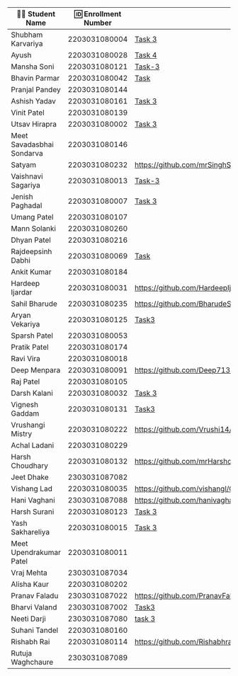 | 👩‍🎓 Student Name | 🆔 Enrollment Number | Task 1 URL | GitHub Repo |
|-----------------|-------------------|------------|-------------|
| Shubham Karvariya | 2203031080004 | [Task 3](https://github.com/5hubhm/OpenTalkJS/blob/main/index.js) |[Github](https://github.com/5hubhm/OpenTalkJS) |
| Ayush | 2203031080028 |[Task 4](https://github.com/ayushvadodariya/OpenTalkJS/blob/main/app.js) |[GitHub](https://github.com/ayushvadodariya/OpenTalkJS) |
| Mansha Soni | 2203031080121 |[Task-3](https://github.com/mansha-6/OpenTalkJS/blob/main/task_3.js) |[Github](https://github.com/mansha-6/OpenTalkJS) |
| Bhavin Parmar | 2203031080042 |[Task](https://github.com/bhavinSOL/OpenTalkJS/blob/main/index.js) |[GitHub](https://github.com/bhavinSOL/OpenTalkJS) |
| Pranjal Pandey | 2203031080144 | | |
| Ashish Yadav | 2203031080161 | [Task 3](https://github.com/AshishIT611/OpenTalkJS/blob/main/app.js) | [GitHub](https://github.com/AshishIT611/OpenTalkJS) |
| Vinit Patel | 2203031080139 | | |
| Utsav Hirapra | 2203031080002 |[Task 3](https://github.com/utsav1213/OpenTalkJS/blob/main/index.js) |[GitHub](https://github.com/utsav1213/OpenTalkJS) |
| Meet Savadasbhai Sondarva | 2203031080146 | | |
| Satyam | 2203031080232 |https://github.com/mrSinghSatyam/OpenTalkJS/blob/main/app.js |https://github.com/mrSinghSatyam/OpenTalkJS |
| Vaishnavi Sagariya | 2203031080013 | [Task-3](https://github.com/sagariyavaishnavi/OpenTalkJS/blob/main/script2.js)|[GitHub](https://github.com/sagariyavaishnavi/OpenTalkJS) |
| Jenish Paghadal | 2203031080007 |[Task 3](https://github.com/ItsJESH/OpenTalkJS/blob/Stage3/index.js) |[GitHub](https://github.com/ItsJESH/OpenTalkJS/tree/Stage3) |
| Umang Patel | 2203031080107 | | |
| Mann Solanki | 2203031080260 | | |
| Dhyan Patel | 2203031080216 | | |
| Rajdeepsinh Dabhi | 2203031080069 |[Task](https://github.com/Rajdeepsinh1410/openTalkJS/blob/main/index.js) |[GitHub] (https://github.com/Rajdeepsinh1410/openTalkJS)|
| Ankit Kumar | 2203031080184 | | |
| Hardeep Ijardar | 2203031080031 |https://github.com/HardeepIjardar/GenAI/blob/main/a15.js|https://github.com/HardeepIjardar/GenAI|
| Sahil Bharude | 2203031080235 | https://github.com/BharudeSahil/OpenTalkJS/blob/main/task3.js | https://github.com/BharudeSahil/OpenTalkJS |
| Aryan Vekariya | 2203031080125 |[Task3](https://github.com/aaryanvekariya/OpenTalk-JS/blob/main/index.js)|[Repository](https://github.com/aaryanvekariya/OpenTalk-JS) |
| Sparsh Patel | 2203031080053 | | |
| Pratik Patel | 2203031080174 | | |
| Ravi Vira | 2203031080018 | | |
| Deep Menpara | 2203031080091 |https://github.com/Deep7133/OPENTALKJS/blob/main/script.js |https://github.com/Deep7133/OPENTALKJS |
| Raj Patel | 2203031080105 | | |
| Darsh Kalani | 2203031080032 | [Task 3](https://github.com/Darshkalani28/OpenTalkJS/blob/darsh-15/app.js) | [Repo](https://github.com/Darshkalani28/OpenTalkJS/tree/darsh-15) |
| Vignesh Gaddam | 2203031080131 |[Task3](https://github.com/mrvigneshgaddam/OpenTalkJS/blob/main/task3.js) |[GitHub](https://github.com/mrvigneshgaddam/OpenTalkJS) |
| Vrushangi Mistry | 2203031080222 |https://github.com/Vrushi14/OpenTalkJS/blob/main/app.js |https://github.com/Vrushi14/OpenTalkJS/tree/main |
| Achal Ladani | 2203031080229 | | |
| Harsh Choudhary | 2203031080132 |https://github.com/mrHarshchoudhary/OpenTalkJS/blob/main/task3.js |https://github.com/mrHarshchoudhary/OpenTalkJS |
| Jeet Dhake | 2303031087082 | | |
| Vishang Lad | 2203031080035 |https://github.com/vishangl/OpenTalkJS/blob/main/script2.js|https://github.com/vishangl/OpenTalkJS| 
| Hani Vaghani | 2303031087088 |https://github.com/hanivaghani/OpenTalkJS/blob/main/script.js|https://github.com/hanivaghani/OpenTalkJS|
| Harsh Surani | 2203031080123 | [Task 3 ](https://github.com/suraniharsh/GenAI/blob/main/readme.md) | [GenAI](https://github.com/suraniharsh/GenAI) |
| Yash Sakhareliya | 2203031080015 |[Task 3](https://github.com/YashSakhareliya/OpenTalkJS/blob/Stage3/index.js) |[Github](https://github.com/YashSakhareliya/OpenTalkJS/blob/main/index.js) |
| Meet Upendrakumar Patel | 2203031080011 | | |
| Vraj Mehta | 2303031087034 | | |
| Alisha Kaur | 2203031080202 | | |
| Pranav Faladu | 2303031087022 |https://github.com/PranavFaladu/OpenTalkJS/blob/main/script1.js|https://github.com/PranavFaladu/OpenTalkJS|
| Bharvi Valand | 2303031087002 |[Task3](https://github.com/bharvivaland/OpenTalkJS/blob/7a7cd6bbb6646e07f8feb20eaa94fce59005b5cd/script.js)|[Github](https://github.com/bharvivaland/OpenTalkJS.git)|
| Neeti Darji | 2303031087080 |[task 3](https://github.com/Neetidarji/OpenTalkJS/blob/main/script.js) |[github](https://github.com/Neetidarji/OpenTalkJS) |
| Suhani Tandel | 2203031080160 | | |
| Rishabh Rai | 2203031080114 | https://github.com/Rishabhrai29/OpenTalkJS/blob/main/script3.js|https://github.com/Rishabhrai29/OpenTalkJS |
| Rutuja Waghchaure | 2303031087089 | | |
